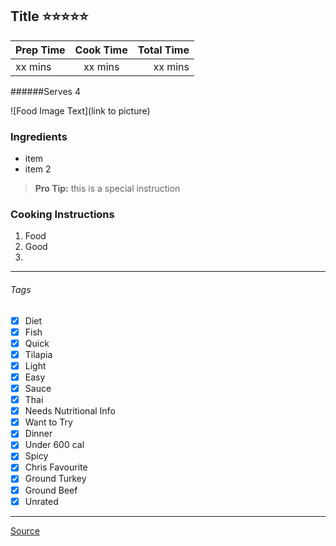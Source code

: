 ## Title :star::star::star::star::star:

| Prep Time  | Cook Time    | Total Time  |
| ---------- |:------------:| -----------:|
| xx mins    | xx mins      | xx mins     |


######Serves 4

![Food Image Text](link to picture)

### Ingredients

* item
* item 2

> **Pro Tip:** this is a special instruction

### Cooking Instructions

1. Food
2. Good
3. 

---

###### Tags
- [x] Diet
- [x] Fish
- [x] Quick
- [x] Tilapia
- [x] Light
- [x] Easy
- [x] Sauce
- [x] Thai
- [x] Needs Nutritional Info
- [x] Want to Try
- [x] Dinner
- [x] Under 600 cal
- [x] Spicy
- [x] Chris Favourite
- [x] Ground Turkey
- [x] Ground Beef
- [x] Unrated

---

[Source](www.example...)

